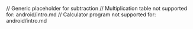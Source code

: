 // Generic placeholder for subtraction
// Multiplication table not supported for: android/intro.md
// Calculator program not supported for: android/intro.md
